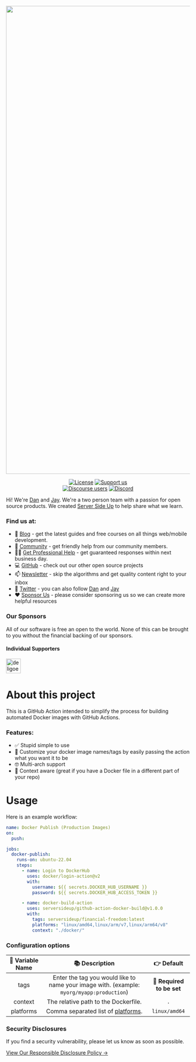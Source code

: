 <p align="center">
		<img src="https://raw.githubusercontent.com/serversideup/github-action-docker-build/main/.github/readme-header.png" width="1280" alt="Header Image">
</p>
<p align="center">
	<a href="https://github.com/serversideup/github-action-docker-build/blob/main/LICENSE" target="_blank"><img src="https://badgen.net/github/license/serversideup/github-action-docker-build" alt="License"></a>
	<a href="https://github.com/sponsors/serversideup"><img src="https://badgen.net/badge/icon/Support%20Us?label=GitHub%20Sponsors&color=orange" alt="Support us"></a>
  <br />
  <a href="https://community.serversideup.net"><img alt="Discourse users" src="https://img.shields.io/discourse/users?color=blue&server=https%3A%2F%2Fcommunity.serversideup.net"></a>
  <a href="https://serversideup.net/discord"><img alt="Discord" src="https://img.shields.io/discord/910287105714954251?color=blueviolet"></a>
</p>

Hi! We're [Dan](https://twitter.com/danpastori) and [Jay](https://twitter.com/jaydrogers). We're a two person team with a passion for open source products. We created [Server Side Up](https://serversideup.net) to help share what we learn.

### Find us at:

* 📖 [Blog](https://serversideup.net) - get the latest guides and free courses on all things web/mobile development.
* 🙋 [Community](https://community.serversideup.net) - get friendly help from our community members.
* 🤵‍♂️ [Get Professional Help](https://serversideup.net/get-help) - get guaranteed responses within next business day.
* 💻 [GitHub](https://github.com/serversideup) - check out our other open source projects
* 📫 [Newsletter](https://serversideup.net/subscribe) - skip the algorithms and get quality content right to your inbox
* 🐥 [Twitter](https://twitter.com/serversideup) - you can also follow [Dan](https://twitter.com/danpastori) and [Jay](https://twitter.com/jaydrogers)
* ❤️ [Sponsor Us](https://github.com/sponsors/serversideup) - please consider sponsoring us so we can create more helpful resources

### Our Sponsors
All of our software is free an open to the world. None of this can be brought to you without the financial backing of our sponsors.

#### Individual Supporters
<!-- supporters --><a href="https://github.com/deligoez"><img src="https://github.com/deligoez.png" width="40px" alt="deligoez" /></a>&nbsp;&nbsp;<!-- supporters -->

# About this project
This is a GitHub Action intended to simplify the process for building automated Docker images with GitHub Actions.

### Features:
- ✅ Stupid simple to use
- 🚀 Customize your docker image names/tags by easily passing the action what you want it to be
- 🤓 Multi-arch support
- 🔀 Context aware (great if you have a Docker file in a different part of your repo)

# Usage
Here is an example workflow:

```yml
name: Docker Publish (Production Images)
on:
  push:

jobs:
  docker-publish:
    runs-on: ubuntu-22.04
    steps:
      - name: Login to DockerHub
        uses: docker/login-action@v2
        with:
          username: ${{ secrets.DOCKER_HUB_USERNAME }}
          password: ${{ secrets.DOCKER_HUB_ACCESS_TOKEN }}

      - name: docker-build-action
        uses: serversideup/github-action-docker-build@v1.0.0
        with:
          tags: serversideup/financial-freedom:latest
          platforms: "linux/amd64,linux/arm/v7,linux/arm64/v8"
          context: "./docker/"
```
### Configuration options
**🔀 Variable Name**|**📚 Description**|**👉 Default**
:-----:|:-----:|:-----:
tags|Enter the tag you would like to name your image with. (example: `myorg/myapp:production`)|**🚨 Required to be set**
context|The relative path to the Dockerfile.|`.`
platforms|Comma separated list of <a href="https://github.com/docker-library/official-images#architectures-other-than-amd64">platforms</a>.|`linux/amd64`

### Security Disclosures
If you find a security vulnerability, please let us know as soon as possible.

[View Our Responsible Disclosure Policy →](https://www.notion.so/Responsible-Disclosure-Policy-421a6a3be1714d388ebbadba7eebbdc8)